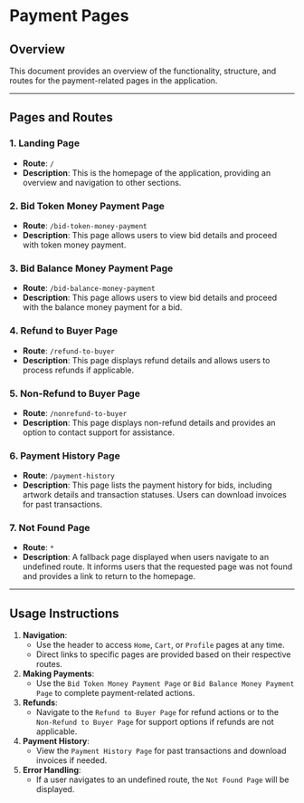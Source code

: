 # Payment Pages

## Overview
This document provides an overview of the functionality, structure, and routes for the payment-related pages in the application.

---

## Pages and Routes

### 1. Landing Page
- **Route**: `/`
- **Description**: This is the homepage of the application, providing an overview and navigation to other sections.

### 2. Bid Token Money Payment Page
- **Route**: `/bid-token-money-payment`
- **Description**: This page allows users to view bid details and proceed with token money payment.

### 3. Bid Balance Money Payment Page
- **Route**: `/bid-balance-money-payment`
- **Description**: This page allows users to view bid details and proceed with the balance money payment for a bid.

### 4. Refund to Buyer Page
- **Route**: `/refund-to-buyer`
- **Description**: This page displays refund details and allows users to process refunds if applicable.

### 5. Non-Refund to Buyer Page
- **Route**: `/nonrefund-to-buyer`
- **Description**: This page displays non-refund details and provides an option to contact support for assistance.

### 6. Payment History Page
- **Route**: `/payment-history`
- **Description**: This page lists the payment history for bids, including artwork details and transaction statuses. Users can download invoices for past transactions.

### 7. Not Found Page
- **Route**: `*`
- **Description**: A fallback page displayed when users navigate to an undefined route. It informs users that the requested page was not found and provides a link to return to the homepage.

---

## Usage Instructions
1. **Navigation**:
   - Use the header to access `Home`, `Cart`, or `Profile` pages at any time.
   - Direct links to specific pages are provided based on their respective routes.
2. **Making Payments**:
   - Use the `Bid Token Money Payment Page` or `Bid Balance Money Payment Page` to complete payment-related actions.
3. **Refunds**:
   - Navigate to the `Refund to Buyer Page` for refund actions or to the `Non-Refund to Buyer Page` for support options if refunds are not applicable.
4. **Payment History**:
   - View the `Payment History Page` for past transactions and download invoices if needed.
5. **Error Handling**:
   - If a user navigates to an undefined route, the `Not Found Page` will be displayed.



